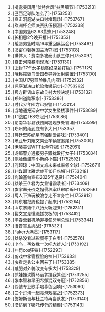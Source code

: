 
1. [揭露美国用“伏特台风”抹黑细节]-[1753213]
1. [巴西足球队怎么了]-[1753253]
1. [直击洞庭湖决口封堵现场]-[1753767]
1. [欧洲杯会师决赛队伍预测]-[1752338]
1. [中国男篮62:93黄蜂]-[1753248]
1. [长相思2今晚开播]-[1753353]
1. [希腊男篮时隔16年重回奥运会]-[1753462]
1. [汉密尔顿英国主场夺冠]-[1753108]
1. [媒体人：费南多被泰山队三停]-[1753097]
1. [直击河南暴雨现场]-[1753130]
1. [尘封37年女子跳高纪录被打破]-[1753125]
1. [俄称摧毁乌爱国者导弹发射装置]-[1753100]
1. [中国U17男篮险胜几内亚]-[1752932]
1. [洞庭湖决口抢险救援纪实]-[1753362]
1. [官方辟谣山东故县村大坝决堤]-[1753132]
1. [郑州道路积水]-[1753386]
1. [时代少年团方已报警]-[1753215]
1. [当地通报延安中学女生坠楼事件]-[1753089]
1. [T1战胜TES夺冠]-[1753086]
1. [湖南华容县钱团间堤现多处管涌]-[1753399]
1. [郑州的雨到底有多大]-[1753357]
1. [韩廷壁咚纪星有强制爱那味]-[1753401]
1. [宋亚轩刘耀文乘坐车辆被追尾]-[1753000]
1. [伊藤美诚WTT女单夺冠]-[1752961]
1. [成都警方通报男子骚扰殴打女子]-[1753084]
1. [侧脸像蜡笔小新的小猫]-[1752592]
1. [何超琼：中国文旅未来或率领全球]-[1752671]
1. [韩媒曝泫雅龙俊亨10月结婚]-[1753218]
1. [约翰塞纳宣布2025年退役]-[1752404]
1. [默杀王传君为女重锤霸凌者]-[1753409]
1. [李宇春无价之姐侵权案终审胜诉]-[1753356]
1. [两人下海玩被浪卷走不幸身亡]-[1752912]
1. [韩东君把周也提了起来]-[1753264]
1. [山东暴雨中八抬大轿迎亲]-[1752741]
1. [裴文宣是懂跪搓衣板的]-[1753402]
1. [华春莹到机场迎接匈牙利总理]-[1753344]
1. [语音盲盒挑战]-[1753221]
1. [Faker大满贯]-[1753117]
1. [默杀没看过彩蛋等于白看]-[1752576]
1. [小鸟：再救我一次吧大好人]-[1753192]
1. [神罚cos狂铁]-[1752293]
1. [游戏中掌管捏脸的神]-[1753633]
1. [快看走秀公主回来了]-[1753385]
1. [减肥对外貌改变有多大]-[1753329]
1. [抓娃娃沈腾马丽拿捏我笑点]-[1753255]
1. [张本智和早田希娜混双夺冠]-[1752856]
1. [假装专业歌手唱暮色回响]-[1753060]
1. [三个灯泡一起亮游戏挑战]-[1752373]
1. [詹姆斯谈与杜兰特再当队友]-[1753140]
1. [模仿到了哪吒传奇的精髓]-[1753143]
